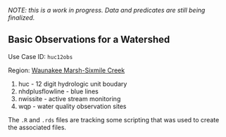 _NOTE: this is a work in progress. Data and predicates are still being finalized._  

## Basic Observations for a Watershed  

Use Case ID: `huc12obs`

Region: [Waunakee Marsh-Sixmile Creek](https://cida.usgs.gov/nwc/#!waterbudget/achuc/070900020601)  

1) huc - 12 digit hydrologic unit boudary  
2) nhdplusflowline - blue lines  
3) nwissite - active stream monitoring  
4) wqp - water quality observation sites  

The `.R` and `.rds` files are tracking some scripting that was used to create the associated files.